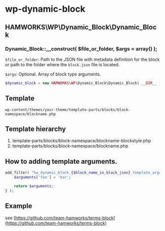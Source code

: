 # wp-dynamic-block

## HAMWORKS\WP\Dynamic_Block\Dynamic_Block

### Dynamic_Block::__construct(  $file_or_folder, $args = array() );

`$file_or_folder`:  Path to the JSON file with metadata definition for the block or path to the folder where the `block.json` file is located.

`$args`: Optional. Array of block type arguments.


```php
$dynamic_block = new HAMWORKS\WP\Dynamic_Block\Dynamic_Block( __DIR__ );
```

## Template

```
wp-content/themes/your-theme/template-parts/blocks/block-namespace/blockname.php
```

## Template hierarchy

1. template-parts/blocks/block-namespace/blockname-blockstyle.php
2. template-parts/blocks/block-namespace/blockname.php


## How to adding template arguments.

```php
add_filter( "hw_dynamic_block_{$block_name_in_block_json}_template_arguments", function ( $arguments ) {
	$arguments['foo'] = 'bar';

	return $arguments;
} );
```


## Example

see [https://github.com/team-hamworks/terms-block](https://github.com/team-hamworks/terms-block)
